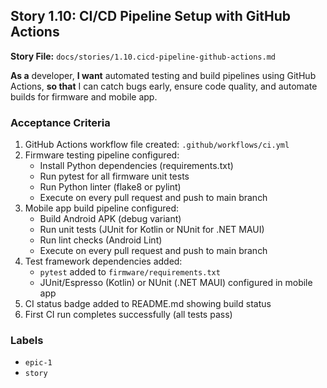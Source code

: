 ## Story 1.10: CI/CD Pipeline Setup with GitHub Actions

**Story File:** `docs/stories/1.10.cicd-pipeline-github-actions.md`

**As a** developer,
**I want** automated testing and build pipelines using GitHub Actions,
**so that** I can catch bugs early, ensure code quality, and automate builds for firmware and mobile app.

### Acceptance Criteria
1. GitHub Actions workflow file created: `.github/workflows/ci.yml`
2. Firmware testing pipeline configured:
   - Install Python dependencies (requirements.txt)
   - Run pytest for all firmware unit tests
   - Run Python linter (flake8 or pylint)
   - Execute on every pull request and push to main branch
3. Mobile app build pipeline configured:
   - Build Android APK (debug variant)
   - Run unit tests (JUnit for Kotlin or NUnit for .NET MAUI)
   - Run lint checks (Android Lint)
   - Execute on every pull request and push to main branch
4. Test framework dependencies added:
   - `pytest` added to `firmware/requirements.txt`
   - JUnit/Espresso (Kotlin) or NUnit (.NET MAUI) configured in mobile app
5. CI status badge added to README.md showing build status
6. First CI run completes successfully (all tests pass)

### Labels
- `epic-1`
- `story`
